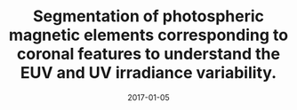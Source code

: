 ---
title: "Segmentation of photospheric magnetic elements corresponding to coronal features to understand the EUV and UV irradiance variability."
collection: publications
permalink: /publications/2017-zender
date: 2017-01-05
line_author: 'J. J. Zender, R. Kariyappa, <b>G. Giono</b>, M. Bergmann, V. Delouille, L. Damé, J.-F. Hochedez and S. T. Kumara'
line_title: "“Segmentation of photospheric magnetic elements corresponding to coronal features to understand the EUV and UV irradiance variability.”"
line_journal: '<i>Astronomy and Astrophysics</i>, Volume 605, (2017)'
doi: '10.1051/0004-6361/201629924'
---